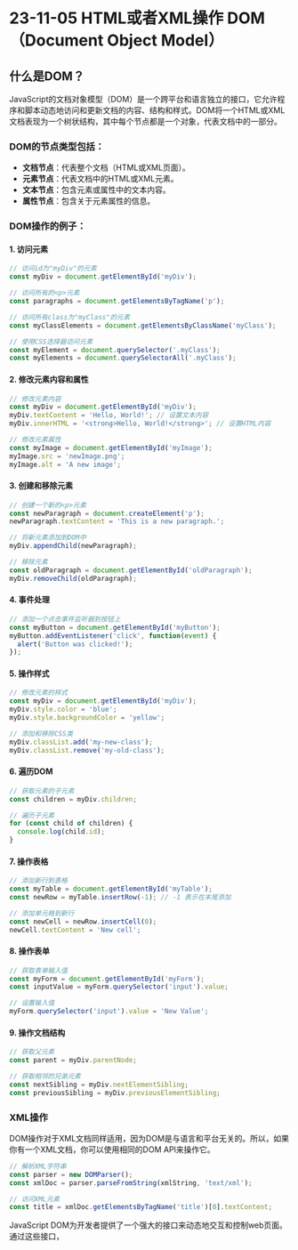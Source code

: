# 23-11-05 HTML或者XML操作 DOM（Document Object Model）

## 什么是DOM？

JavaScript的文档对象模型（DOM）是一个跨平台和语言独立的接口，它允许程序和脚本动态地访问和更新文档的内容、结构和样式。DOM将一个HTML或XML文档表现为一个树状结构，其中每个节点都是一个对象，代表文档中的一部分。

### DOM的节点类型包括：

- **文档节点**：代表整个文档（HTML或XML页面）。
- **元素节点**：代表文档中的HTML或XML元素。
- **文本节点**：包含元素或属性中的文本内容。
- **属性节点**：包含关于元素属性的信息。

### DOM操作的例子：

#### 1. 访问元素

```javascript
// 访问id为"myDiv"的元素
const myDiv = document.getElementById('myDiv');

// 访问所有的<p>元素
const paragraphs = document.getElementsByTagName('p');

// 访问所有class为"myClass"的元素
const myClassElements = document.getElementsByClassName('myClass');

// 使用CSS选择器访问元素
const myElement = document.querySelector('.myClass');
const myElements = document.querySelectorAll('.myClass');
```

#### 2. 修改元素内容和属性

```javascript
// 修改元素内容
const myDiv = document.getElementById('myDiv');
myDiv.textContent = 'Hello, World!'; // 设置文本内容
myDiv.innerHTML = '<strong>Hello, World!</strong>'; // 设置HTML内容

// 修改元素属性
const myImage = document.getElementById('myImage');
myImage.src = 'newImage.png';
myImage.alt = 'A new image';
```

#### 3. 创建和移除元素

```javascript
// 创建一个新的<p>元素
const newParagraph = document.createElement('p');
newParagraph.textContent = 'This is a new paragraph.';

// 将新元素添加到DOM中
myDiv.appendChild(newParagraph);

// 移除元素
const oldParagraph = document.getElementById('oldParagraph');
myDiv.removeChild(oldParagraph);
```

#### 4. 事件处理

```javascript
// 添加一个点击事件监听器到按钮上
const myButton = document.getElementById('myButton');
myButton.addEventListener('click', function(event) {
  alert('Button was clicked!');
});
```

#### 5. 操作样式

```javascript
// 修改元素的样式
const myDiv = document.getElementById('myDiv');
myDiv.style.color = 'blue';
myDiv.style.backgroundColor = 'yellow';

// 添加和移除CSS类
myDiv.classList.add('my-new-class');
myDiv.classList.remove('my-old-class');
```

#### 6. 遍历DOM

```javascript
// 获取元素的子元素
const children = myDiv.children;

// 遍历子元素
for (const child of children) {
  console.log(child.id);
}
```

#### 7. 操作表格

```javascript
// 添加新行到表格
const myTable = document.getElementById('myTable');
const newRow = myTable.insertRow(-1); // -1 表示在末尾添加

// 添加单元格到新行
const newCell = newRow.insertCell(0);
newCell.textContent = 'New cell';
```

#### 8. 操作表单

```javascript
// 获取表单输入值
const myForm = document.getElementById('myForm');
const inputValue = myForm.querySelector('input').value;

// 设置输入值
myForm.querySelector('input').value = 'New Value';
```

#### 9. 操作文档结构

```javascript
// 获取父元素
const parent = myDiv.parentNode;

// 获取相邻的兄弟元素
const nextSibling = myDiv.nextElementSibling;
const previousSibling = myDiv.previousElementSibling;
```

### XML操作

DOM操作对于XML文档同样适用，因为DOM是与语言和平台无关的。所以，如果你有一个XML文档，你可以使用相同的DOM API来操作它。

```javascript
// 解析XML字符串
const parser = new DOMParser();
const xmlDoc = parser.parseFromString(xmlString, 'text/xml');

// 访问XML元素
const title = xmlDoc.getElementsByTagName('title')[0].textContent;
```

JavaScript DOM为开发者提供了一个强大的接口来动态地交互和控制web页面。通过这些接口，